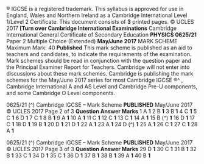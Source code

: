 ® IGCSE is a registered trademark. This syllabus is approved for use in England, Wales and Northern Ireland as a Cambridge International Level 1/Level 2 Certificate. This document consists of **3** printed pages. © UCLES 2017 **[Turn over Cambridge International Examinations** Cambridge International General Certificate of Secondary Education **PHYSICS 0625/21** Paper 2 Multiple Choice (Extended) **May/June 2017** MARK SCHEME Maximum Mark: 40 **Published** This mark scheme is published as an aid to teachers and candidates, to indicate the requirements of the examination. Mark schemes should be read in conjunction with the question paper and the Principal Examiner Report for Teachers. Cambridge will not enter into discussions about these mark schemes. Cambridge is publishing the mark schemes for the May/June 2017 series for most Cambridge IGCSE ®^ , Cambridge International A and AS Level and Cambridge Pre-U components, and some Cambridge O Level components. 


0625/21 (^) Cambridge IGCSE – Mark Scheme **PUBLISHED** May/June 2017 © UCLES 2017 Page 2 of 3 **Question Answer Marks** 1 A **1** 2 B **1** 3 B **1** 4 C **1** 5 C **1** 6 D **1** 7 C **1** 8 B **1** 9 A **1** 10 A **1** 11 C **1** 12 C **1** 13 C **1** 14 A **1** 15 B (^) **1** 16 D **1** 17 C **1** 18 D **1** 19 B **1** 20 D **1** 21 D **1** 22 A **1** 23 A **1** 24 D (^) **1** 25 A **1** 26 C **1** 27 C **1** 28 A **1** 


0625/21 (^) Cambridge IGCSE – Mark Scheme **PUBLISHED** May/June 2017 © UCLES 2017 Page 3 of 3 **Question Answer Marks** 29 D **1** 30 C **1** 31 B **1** 32 B **1** 33 C **1** 34 D **1** 35 C **1** 36 D **1** 37 B **1** 38 B **1** 39 A **1** 40 B **1** 


